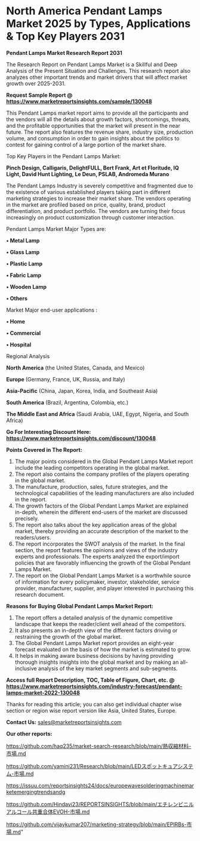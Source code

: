 # North America Pendant Lamps Market 2025 by Types, Applications & Top Key Players 2031

<strong>Pendant Lamps Market Research Report 2031</strong>

The Research Report on Pendant Lamps Market is a Skillful and Deep Analysis of the Present Situation and Challenges. This research report also analyzes other important trends and market drivers that will affect market growth over 2025-2031.

<strong>Request Sample Report @ <a href=https://www.marketreportsinsights.com/sample/130048>https://www.marketreportsinsights.com/sample/130048</a></strong>

This Pendant Lamps market report aims to provide all the participants and the vendors will all the details about growth factors, shortcomings, threats, and the profitable opportunities that the market will present in the near future. The report also features the revenue share, industry size, production volume, and consumption in order to gain insights about the politics to contest for gaining control of a large portion of the market share.

Top Key Players in the Pendant Lamps Market:

<strong>Pinch Design, Calligaris, DelightFULL, Bert Frank, Art et Floritude, IQ Light, David Hunt Lighting, Le Deun, PSLAB, Andromeda Murano</strong>

The Pendant Lamps Industry is severely competitive and fragmented due to the existence of various established players taking part in different marketing strategies to increase their market share. The vendors operating in the market are profiled based on price, quality, brand, product differentiation, and product portfolio. The vendors are turning their focus increasingly on product customization through customer interaction.

Pendant Lamps Market Major Types are:

<strong>• Metal Lamp

• Glass Lamp

• Plastic Lamp

• Fabric Lamp

• Wooden Lamp

• Others</strong>

Market Major end-user applications :

<strong>• Home

• Commercial

• Hospital</strong>

Regional Analysis

</u><strong><b>North America</b></strong> (the United States, Canada, and Mexico)

<strong><b>Europe </b></strong>(Germany, France, UK, Russia, and Italy)

<strong><b>Asia-Pacific</b></strong> (China, Japan, Korea, India, and Southeast Asia)

<strong><b>South America</b></strong> (Brazil, Argentina, Colombia, etc.)

<strong><b>The Middle East and Africa</b></strong> (Saudi Arabia, UAE, Egypt, Nigeria, and South Africa)

<strong>Go For Interesting Discount Here: <a href=https://www.marketreportsinsights.com/discount/130048>https://www.marketreportsinsights.com/discount/130048</a></strong>

<strong>Points Covered in The Report:</strong>
<ol>
  <li>The major points considered in the Global Pendant Lamps Market report include the leading competitors operating in the global market.</li>
  <li>The report also contains the company profiles of the players operating in the global market.</li>
  <li>The manufacture, production, sales, future strategies, and the technological capabilities of the leading manufacturers are also included in the report.</li>
  <li>The growth factors of the Global Pendant Lamps Market are explained in-depth, wherein the different end-users of the market are discussed precisely.</li>
  <li>The report also talks about the key application areas of the global market, thereby providing an accurate description of the market to the readers/users.</li>
  <li>The report incorporates the SWOT analysis of the market. In the final section, the report features the opinions and views of the industry experts and professionals. The experts analyzed the export/import policies that are favorably influencing the growth of the Global Pendant Lamps Market.</li>
  <li>The report on the Global Pendant Lamps Market is a worthwhile source of information for every policymaker, investor, stakeholder, service provider, manufacturer, supplier, and player interested in purchasing this research document.</li>
</ol>
<strong>Reasons for Buying Global Pendant Lamps Market Report:</strong>

<ol>
  <li>The report offers a detailed analysis of the dynamic competitive landscape that keeps the reader/client well ahead of the competitors.</li>
  <li>It also presents an in-depth view of the different factors driving or restraining the growth of the global market.</li>
  <li>The Global Pendant Lamps Market report provides an eight-year forecast evaluated on the basis of how the market is estimated to grow.</li>
  <li>It helps in making aware business decisions by having providing thorough insights insights into the global market and by making an all-inclusive analysis of the key market segments and sub-segments.</li>
</ol>
<strong>Access full Report Description, TOC, Table of Figure, Chart, etc. @ <a href=https://www.marketreportsinsights.com/industry-forecast/pendant-lamps-market-2022-130048>https://www.marketreportsinsights.com/industry-forecast/pendant-lamps-market-2022-130048</a></strong>


Thanks for reading this article; you can also get individual chapter wise section or region wise report version like Asia, United States, Europe.

<strong>Contact Us:</strong>
sales@marketreportsinsights.com

<strong>Our other reports:</strong>

<a href=https://github.com/haq235/market-search-research/blob/main/熱収縮材料-市場.md>https://github.com/haq235/market-search-research/blob/main/熱収縮材料-市場.md</a>

<a href=https://github.com/yamini231/Research/blob/main/LEDスポットキュアシステム-市場.md>https://github.com/yamini231/Research/blob/main/LEDスポットキュアシステム-市場.md</a>

<a href=https://issuu.com/reportsinsights24/docs/europewavesolderingmachinemarketemergingtrendsandg>https://issuu.com/reportsinsights24/docs/europewavesolderingmachinemarketemergingtrendsandg</a>

<a href=https://github.com/Hindavi23/REPORTSINSIGHTS/blob/main/エチレンビニルアルコール共重合体EVOH-市場.md>https://github.com/Hindavi23/REPORTSINSIGHTS/blob/main/エチレンビニルアルコール共重合体EVOH-市場.md</a>

<a href=https://github.com/vijaykumar207/marketing-strategy/blob/main/EPIRBs-市場.md>https://github.com/vijaykumar207/marketing-strategy/blob/main/EPIRBs-市場.md</a>"
